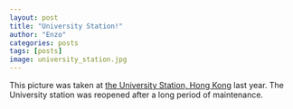 ```yaml
---
layout: post
title: "University Station!"
author: "Enzo"
categories: posts
tags: [posts]
image: university_station.jpg
---
```


This picture was taken at [the University Station, Hong Kong](https://www.google.com/maps/@22.4151924,114.2109759,18z) last year. The University station was reopened after a long period of maintenance.

